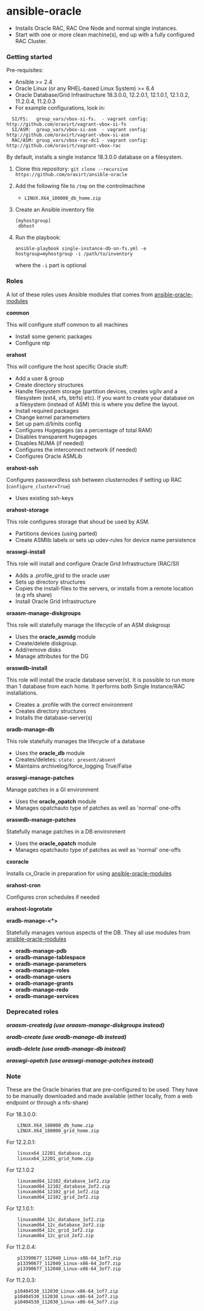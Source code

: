# ansible-oracle

- Installs Oracle RAC, RAC One Node and normal single instances.
- Start with one or more clean machine(s), end up with a fully configured RAC Cluster.

### Getting started

Pre-requisites:

- Ansible >= 2.4
- Oracle Linux (or any RHEL-based Linux System) >= 6.4
- Oracle Database/Grid Infrastructure 18.3.0.0, 12.2.0.1, 12.1.0.1, 12.1.0.2, 11.2.0.4, 11.2.0.3
- For example configurations, look in:
```
  SI/FS:   group_vars/vbox-si-fs.  - vagrant config: http://github.com/oravirt/vagrant-vbox-si-fs
  SI/ASM:  group_vars/vbox-si-asm  - vagrant config: http://github.com/oravirt/vagrant-vbox-si-asm
  RAC/ASM: group_vars/vbox-rac-dc1 - vagrant config: http://github.com/oravirt/vagrant-vbox-rac
```

By default, installs a single instance 18.3.0.0 database on a filesystem.

1. Clone this repository:
   `git clone --recursive https://github.com/oravirt/ansible-oracle`

2. Add the following file to `/tmp` on the controlmachine
   - `LINUX.X64_180000_db_home.zip`

3. Create an Ansible inventory file
   ```
   [myhostgroup]
    dbhost
   ```

4. Run the playbook:

   `ansible-playbook single-instance-db-on-fs.yml -e hostgroup=myhostgroup -i /path/to/inventory`

   where the `-i` part is optional


### Roles

A lot of these roles uses Ansible modules that comes from [ansible-oracle-modules](https://github.com/oravirt/ansible-oracle-module)

**common**

This will configure stuff common to all machines
- Install some generic packages
- Configure ntp


**orahost**

This will configure the host specific Oracle stuff:
- Add a user & group
- Create directory structures
- Handle filesystem storage (partition devices, creates vg/lv and a filesystem (ext4, xfs, btrfs) etc). If you want to create your database on a filesystem (instead of ASM) this is where you define the layout.
- Install required packages
- Change kernel paramemeters
- Set up pam.d/limits config
- Configures Hugepages (as a percentage of total RAM)
- Disables transparent hugepages
- Disables NUMA (if needed)
- Configures the interconnect network (if needed)
- Configures Oracle ASMLib


**orahost-ssh**

Configures passwordless ssh between clusternodes if setting up RAC (`configure_cluster=True`)
- Uses existing ssh-keys


**orahost-storage**

This role configures storage that shoud be used by ASM.
- Partitions devices (using parted)
- Create ASMlib labels or sets up udev-rules for device name persistence


**oraswgi-install**

This role will install and configure Oracle Grid Infrastructure (RAC/SI)
- Adds a .profile_grid to the oracle user
- Sets up directory structures
- Copies the install-files to the servers, or installs from a remote location (e.g nfs share)
- Install Oracle Grid Infrastructure



**oraasm-manage-diskgroups**

This role will statefully manage the lifecycle of an ASM diskgroup
- Uses the **oracle_asmdg** module
- Create/delete diskgroup.
- Add/remove disks
- Manage attributes for the DG

**oraswdb-install**

This role will install the oracle database server(s). It is possible to run more than 1 database from each home. It performs both Single Instance/RAC installations.
- Creates a .profile with the correct environment
- Creates directory structures
- Installs the database-server(s)


**oradb-manage-db**

This role statefully manages the lifecycle of a database
- Uses the **oracle_db** module
- Creates/deletes: `state: present/absent`
- Maintains archivelog/force_logging True/False

**oraswgi-manage-patches**

Manage patches in a GI environment
- Uses the **oracle_opatch** module
- Manages opatchauto type of patches as well as 'normal' one-offs

**oraswdb-manage-patches**

Statefully manage patches in a DB environment
- Uses the **oracle_opatch** module
- Manages opatchauto type of patches as well as 'normal' one-offs


**cxoracle**

Installs cx_Oracle in preparation for using [ansible-oracle-modules](https://github.com/oravirt/ansible-oracle-module)


**orahost-cron**

Configures cron schedules if needed


**orahost-logrotate**


**oradb-manage-<*>**

Statefully manages various aspects of the DB. They all use modules from [ansible-oracle-modules](https://github.com/oravirt/ansible-oracle-module)

- **oradb-manage-pdb**
- **oradb-manage-tablespace**
- **oradb-manage-parameters**
- **oradb-manage-roles**
- **oradb-manage-users**
- **oradb-manage-grants**
- **oradb-manage-redo**
- **oradb-manage-services**



### Deprecated roles

_**oraasm-createdg (use oraasm-manage-diskgroups instead)**_

_**oradb-create (use oradb-manage-db instead)**_

_**oradb-delete (use oradb-manage-db instead)**_

_**oraswgi-opatch (use oraswgi-manage-patches instead)**_



### Note

These are the Oracle binaries that are pre-configured to be used. They have to be manually downloaded and made available (either locally, from a web endpoint or through a nfs-share)

For 18.3.0.0:
```
    LINUX.X64_180000_db_home.zip
    LINUX.X64_180000_grid_home.zip
 ```


For 12.2.0.1:
```
    linuxx64_12201_database.zip
    linuxx64_12201_grid_home.zip
 ```

For 12.1.0.2
```
    linuxamd64_12102_database_1of2.zip
    linuxamd64_12102_database_2of2.zip
    linuxamd64_12102_grid_1of2.zip
    linuxamd64_12102_grid_2of2.zip
 ```

For 12.1.0.1:
```
    linuxamd64_12c_database_1of2.zip
    linuxamd64_12c_database_2of2.zip
    linuxamd64_12c_grid_1of2.zip
    linuxamd64_12c_grid_2of2.zip
 ```

For 11.2.0.4:
```
    p13390677_112040_Linux-x86-64_1of7.zip
    p13390677_112040_Linux-x86-64_2of7.zip
    p13390677_112040_Linux-x86-64_3of7.zip
 ```

 For 11.2.0.3:
 ```
    p10404530_112030_Linux-x86-64_1of7.zip
    p10404530_112030_Linux-x86-64_2of7.zip
    p10404530_112030_Linux-x86-64_3of7.zip
 ```
